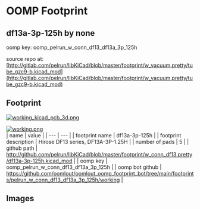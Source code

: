 # OOMP Footprint  
## df13a-3p-125h  by none  
  
oomp key: oomp_pelrun_w_conn_df13_df13a_3p_125h  
  
source repo at: [http://gitlab.com/pelrun/libKiCad/blob/master/footprint/w_vacuum.pretty/tube_gzc9-b.kicad_mod](http://gitlab.com/pelrun/libKiCad/blob/master/footprint/w_vacuum.pretty/tube_gzc9-b.kicad_mod)  
## Footprint  
  
[![working_kicad_pcb_3d.png](working_kicad_pcb_3d_600.png)](working_kicad_pcb_3d.png)  
  
[![working.png](working_600.png)](working.png)  
| name | value | 
| --- | --- | 
| footprint name | df13a-3p-125h | 
| footprint description | Hirose DF13 series, DF13A-3P-1.25H | 
| number of pads | 5 | 
| github path | http://github.com/pelrun/libKiCad/blob/master/footprint/w_conn_df13.pretty/df13a-3p-125h.kicad_mod | 
| oomp key | oomp_pelrun_w_conn_df13_df13a_3p_125h | 
| oomp bot github | https://github.com/oomlout/oomlout_oomp_footprint_bot/tree/main/footprints/pelrun_w_conn_df13_df13a_3p_125h/working | 
## Images  
